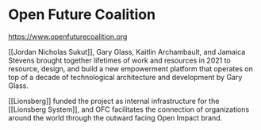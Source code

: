 # Open Future Coalition

https://www.openfuturecoalition.org

[[Jordan Nicholas Sukut]], Gary Glass, Kaitlin Archambault, and Jamaica Stevens brought together lifetimes of work and resources in 2021 to resource, design, and build a new empowerment platform that operates on top of a decade of technological architecture and development by Gary Glass. 

[[Lionsberg]] funded the project as internal infrastructure for the [[Lionsberg System]], and OFC  facilitates the connection of organizations around the world through the outward facing Open Impact brand. 